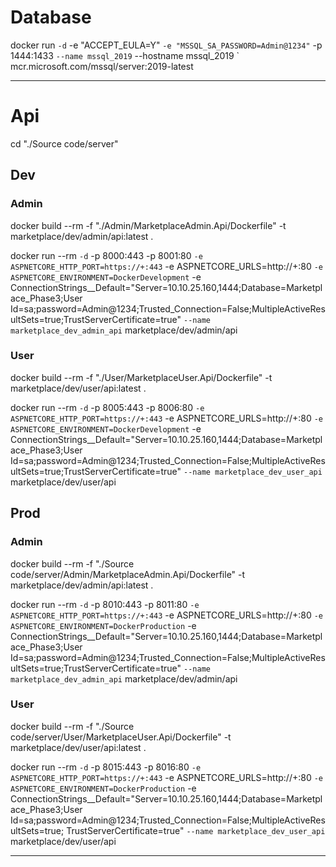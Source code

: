 # Database

docker run `
    -d `
    -e "ACCEPT_EULA=Y" `
    -e "MSSQL_SA_PASSWORD=Admin@1234" `
    -p 1444:1433 `
    --name mssql_2019 `
    --hostname mssql_2019 `
    mcr.microsoft.com/mssql/server:2019-latest

-----------------------------------------------------------------------------------------------------------

# Api

cd "./Source code/server"

## Dev

### Admin

docker build --rm -f "./Admin/MarketplaceAdmin.Api/Dockerfile" -t marketplace/dev/admin/api:latest .

docker run --rm `
    -d `
    -p 8000:443 -p 8001:80 `
    -e ASPNETCORE_HTTP_PORT=https://+:443 `
    -e ASPNETCORE_URLS=http://+:80 `
    -e ASPNETCORE_ENVIRONMENT=DockerDevelopment `
    -e ConnectionStrings__Default="Server=10.10.25.160,1444;Database=Marketplace_Phase3;User Id=sa;password=Admin@1234;Trusted_Connection=False;MultipleActiveResultSets=true;TrustServerCertificate=true" `
    --name marketplace_dev_admin_api `
    marketplace/dev/admin/api


### User

docker build --rm -f "./User/MarketplaceUser.Api/Dockerfile" -t marketplace/dev/user/api:latest .

docker run --rm `
    -d `
    -p 8005:443 -p 8006:80 `
    -e ASPNETCORE_HTTP_PORT=https://+:443 `
    -e ASPNETCORE_URLS=http://+:80 `
    -e ASPNETCORE_ENVIRONMENT=DockerDevelopment `
    -e ConnectionStrings__Default="Server=10.10.25.160,1444;Database=Marketplace_Phase3;User Id=sa;password=Admin@1234;Trusted_Connection=False;MultipleActiveResultSets=true;TrustServerCertificate=true" `
    --name marketplace_dev_user_api `
    marketplace/dev/user/api




## Prod 

### Admin

docker build --rm -f "./Source code/server/Admin/MarketplaceAdmin.Api/Dockerfile" -t marketplace/dev/admin/api:latest .

docker run --rm `
    -d `
    -p 8010:443 -p 8011:80 `
    -e ASPNETCORE_HTTP_PORT=https://+:443 `
    -e ASPNETCORE_URLS=http://+:80 `
    -e ASPNETCORE_ENVIRONMENT=DockerProduction `
    -e ConnectionStrings__Default="Server=10.10.25.160,1444;Database=Marketplace_Phase3;User Id=sa;password=Admin@1234;Trusted_Connection=False;MultipleActiveResultSets=true;TrustServerCertificate=true" `
    --name marketplace_dev_admin_api `
    marketplace/dev/admin/api


### User

docker build --rm -f "./Source code/server/User/MarketplaceUser.Api/Dockerfile" -t marketplace/dev/user/api:latest .

docker run --rm `
    -d `
    -p 8015:443 -p 8016:80 `
    -e ASPNETCORE_HTTP_PORT=https://+:443 `
    -e ASPNETCORE_URLS=http://+:80 `
    -e ASPNETCORE_ENVIRONMENT=DockerProduction `
    -e ConnectionStrings__Default="Server=10.10.25.160,1444;Database=Marketplace_Phase3;User Id=sa;password=Admin@1234;Trusted_Connection=False;MultipleActiveResultSets=true; TrustServerCertificate=true" `
    --name marketplace_dev_user_api `
    marketplace/dev/user/api


-----------------------------------------------------------------------------------------------------------